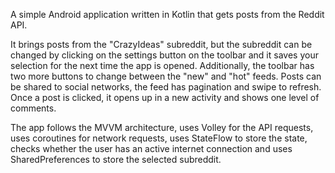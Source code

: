 A simple Android application written in Kotlin that gets posts from the Reddit API.

It brings posts from the "CrazyIdeas" subreddit, but the subreddit can be changed by clicking on the settings button on the toolbar and it saves your selection for the next time the app is opened. Additionally, the toolbar has two more buttons to change between the "new" and "hot" feeds. Posts can be shared to social networks, the feed has pagination and swipe to refresh. Once a post is clicked, it opens up in a new activity and shows one level of comments.

The app follows the MVVM architecture, uses Volley for the API requests, uses coroutines for network requests, uses StateFlow to store the state, checks whether the user has an active internet connection and uses SharedPreferences to store the selected subreddit.